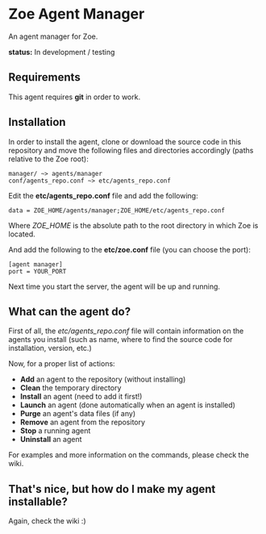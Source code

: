 Zoe Agent Manager
=================

An agent manager for Zoe.

**status:** In development / testing

Requirements
------------

This agent requires **git** in order to work.

Installation
------------

In order to install the agent, clone or download the source code in this repository and move the following files and directories accordingly (paths relative to the Zoe root):

```
manager/ ~> agents/manager
conf/agents_repo.conf ~> etc/agents_repo.conf
```

Edit the **etc/agents_repo.conf** file and add the following:

```
data = ZOE_HOME/agents/manager;ZOE_HOME/etc/agents_repo.conf
```

Where *ZOE_HOME* is the absolute path to the root directory in which Zoe is located.

And add the following to the **etc/zoe.conf** file (you can choose the port):

```
[agent manager]
port = YOUR_PORT
```

Next time you start the server, the agent will be up and running.

What can the agent do?
----------------------

First of all, the *etc/agents_repo.conf* file will contain information on the agents you install (such as name, where to find the source code for installation, version, etc.)

Now, for a proper list of actions:

- **Add** an agent to the repository (without installing)
- **Clean** the temporary directory
- **Install** an agent (need to add it first!)
- **Launch** an agent (done automatically when an agent is installed)
- **Purge** an agent's data files (if any)
- **Remove** an agent from the repository
- **Stop** a running agent
- **Uninstall** an agent

For examples and more information on the commands, please check the wiki.

That's nice, but how do I make my agent installable?
----------------------------------------------------

Again, check the wiki :)
